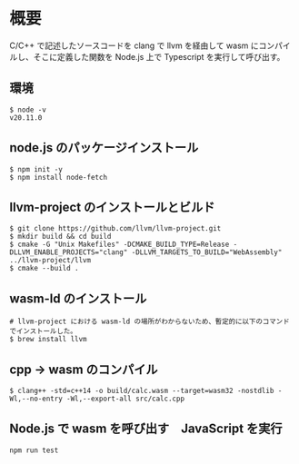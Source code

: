 # 概要
C/C++ で記述したソースコードを clang で llvm を経由して wasm にコンパイルし、そこに定義した関数を Node.js 上で Typescript を実行して呼び出す。

## 環境
```
$ node -v  
v20.11.0
```

## node.js のパッケージインストール
```
$ npm init -y
$ npm install node-fetch
```

## llvm-project のインストールとビルド
```
$ git clone https://github.com/llvm/llvm-project.git
$ mkdir build && cd build
$ cmake -G "Unix Makefiles" -DCMAKE_BUILD_TYPE=Release -DLLVM_ENABLE_PROJECTS="clang" -DLLVM_TARGETS_TO_BUILD="WebAssembly" ../llvm-project/llvm
$ cmake --build .
```

## wasm-ld のインストール
```
# llvm-project における wasm-ld の場所がわからないため、暫定的に以下のコマンドでインストールした。
$ brew install llvm
```

## cpp -> wasm のコンパイル
```
$ clang++ -std=c++14 -o build/calc.wasm --target=wasm32 -nostdlib -Wl,--no-entry -Wl,--export-all src/calc.cpp
```

## Node.js で wasm を呼び出す　JavaScript を実行
```
npm run test
```
